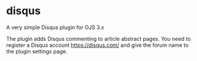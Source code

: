 # disqus
A very simple Disqus plugin for OJS 3.x

The plugin adds Disqus commenting to article abstract pages. You need to register a Disqus account https://disqus.com/ and give the forum name to the plugin settings page.
